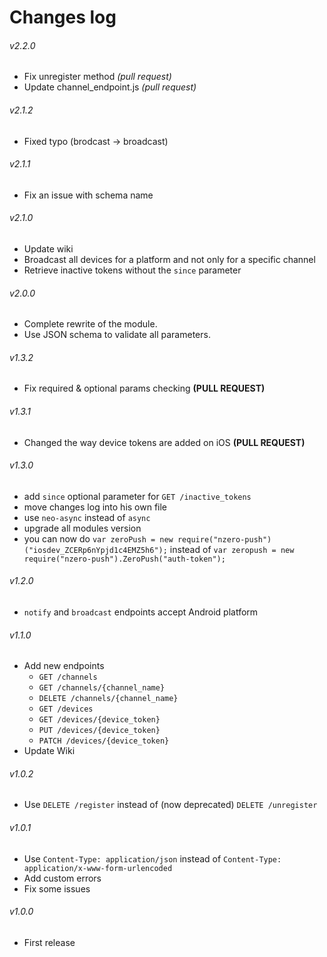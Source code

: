 # Changes log
###### v2.2.0

* Fix unregister method _(pull request)_
* Update channel_endpoint.js _(pull request)_

###### v2.1.2

* Fixed typo (brodcast -> broadcast)

###### v2.1.1

* Fix an issue with schema name

###### v2.1.0

* Update wiki
* Broadcast all devices for a platform and not only for a specific channel
* Retrieve inactive tokens without the `since` parameter

###### v2.0.0

* Complete rewrite of the module.
* Use JSON schema to validate all parameters.

###### v1.3.2

* Fix required & optional params checking **(PULL REQUEST)**

###### v1.3.1

* Changed the way device tokens are added on iOS **(PULL REQUEST)**

###### v1.3.0

* add `since` optional parameter for `GET /inactive_tokens`
* move changes log into his own file
* use `neo-async` instead of `async`
* upgrade all modules version
* you can now do `var zeroPush = new require("nzero-push")("iosdev_ZCERp6nYpjd1c4EMZ5h6");` instead of `var zeropush = new require("nzero-push").ZeroPush("auth-token");`

###### v1.2.0

* `notify` and `broadcast` endpoints accept Android platform

###### v1.1.0

* Add new endpoints
  * `GET /channels`
  * `GET /channels/{channel_name}`
  * `DELETE /channels/{channel_name}`
  * `GET /devices`
  * `GET /devices/{device_token}`
  * `PUT /devices/{device_token}`
  * `PATCH /devices/{device_token}`
* Update Wiki

###### v1.0.2

* Use `DELETE /register` instead of (now deprecated) `DELETE /unregister`

###### v1.0.1

* Use `Content-Type: application/json` instead of `Content-Type: application/x-www-form-urlencoded`
* Add custom errors
* Fix some issues

###### v1.0.0

* First release

